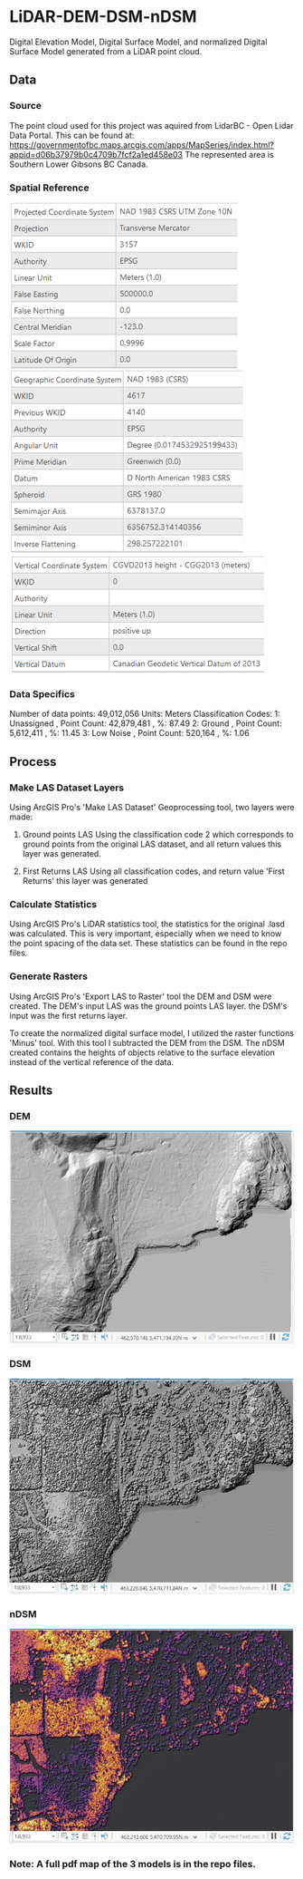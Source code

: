 # LiDAR-DEM-DSM-nDSM
Digital Elevation Model, Digital Surface Model, and normalized Digital Surface Model generated from a LiDAR point cloud.

## Data
### Source
The point cloud used for this project was aquired from LidarBC - Open Lidar Data Portal. This can be found at: https://governmentofbc.maps.arcgis.com/apps/MapSeries/index.html?appid=d06b37979b0c4709b7fcf2a1ed458e03
The represented area is Southern Lower Gibsons BC Canada.

### Spatial Reference
![img](/img1/ele1.PNG) ![img](/img1/ele2.PNG) ![img](/img1/ele3.PNG)

### Data Specifics
Number of data points: 49,012,056
Units: Meters
Classification Codes:
1: Unassigned , Point Count: 42,879,481 , %: 87.49
2: Ground , Point Count: 5,612,411 , %: 11.45
3: Low Noise , Point Count: 520,164 , %: 1.06

## Process
### Make LAS Dataset Layers
Using ArcGIS Pro's 'Make LAS Dataset' Geoprocessing tool, two layers were made:
1) Ground points LAS
Using the classification code 2 which corresponds to ground points from the original LAS dataset, and all return values this layer was generated.

2) First Returns LAS
Using all classification codes, and return value 'First Returns' this layer was generated

### Calculate Statistics
Using ArcGIS Pro's LiDAR statistics tool, the statistics for the original .lasd was calculated. This is very important, especially when we need to know the point spacing of the data set. 
These statistics can be found in the repo files.

### Generate Rasters
Using ArcGIS Pro's 'Export LAS to Raster' tool the DEM and DSM were created. The DEM's input LAS was the ground points LAS layer. the DSM's input was the first returns layer.

To create the normalized digital surface model, I utilized the raster functions 'Minus' tool. With this tool I subtracted the DEM from the DSM. The nDSM created contains the heights of objects relative to the surface elevation instead of the vertical reference of the data. 

## Results
### DEM
![img](/img1/ele4.PNG)

### DSM
![img](/img1/ele5.PNG)

### nDSM
![img](/img1/ele6.PNG)


### Note: A full pdf map of the 3 models is in the repo files.
